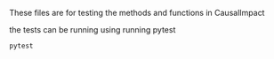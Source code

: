 These files are for testing the methods and functions in CausalImpact

the tests can be running using running pytest

```python
pytest
```
